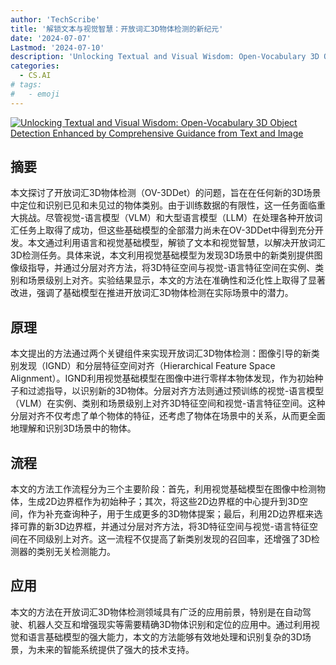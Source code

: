 ```yaml
---
author: 'TechScribe'
title: '解锁文本与视觉智慧：开放词汇3D物体检测的新纪元'
date: '2024-07-07'
Lastmod: '2024-07-10'
description: 'Unlocking Textual and Visual Wisdom: Open-Vocabulary 3D Object Detection Enhanced by Comprehensive Guidance from Text and Image'
categories:
  - CS.AI
# tags:
#   - emoji
---
```


[![Unlocking Textual and Visual Wisdom: Open-Vocabulary 3D Object Detection Enhanced by Comprehensive Guidance from Text and Image](https://arxiv-research-1301205113.cos.ap-guangzhou.myqcloud.com/images/2407.05256v1.pdf_0.jpg)](https://arxiv.org/abs/2407.05256v1)

## 摘要

本文探讨了开放词汇3D物体检测（OV-3DDet）的问题，旨在在任何新的3D场景中定位和识别已见和未见过的物体类别。由于训练数据的有限性，这一任务面临重大挑战。尽管视觉-语言模型（VLM）和大型语言模型（LLM）在处理各种开放词汇任务上取得了成功，但这些基础模型的全部潜力尚未在OV-3DDet中得到充分开发。本文通过利用语言和视觉基础模型，解锁了文本和视觉智慧，以解决开放词汇3D检测任务。具体来说，本文利用视觉基础模型为发现3D场景中的新类别提供图像级指导，并通过分层对齐方法，将3D特征空间与视觉-语言特征空间在实例、类别和场景级别上对齐。实验结果显示，本文的方法在准确性和泛化性上取得了显著改进，强调了基础模型在推进开放词汇3D物体检测在实际场景中的潜力。<!--more-->

## 原理

本文提出的方法通过两个关键组件来实现开放词汇3D物体检测：图像引导的新类别发现（IGND）和分层特征空间对齐（Hierarchical Feature Space Alignment）。IGND利用视觉基础模型在图像中进行零样本物体发现，作为初始种子和过滤指导，以识别新的3D物体。分层对齐方法则通过预训练的视觉-语言模型（VLM）在实例、类别和场景级别上对齐3D特征空间和视觉-语言特征空间。这种分层对齐不仅考虑了单个物体的特征，还考虑了物体在场景中的关系，从而更全面地理解和识别3D场景中的物体。

## 流程

本文的方法工作流程分为三个主要阶段：首先，利用视觉基础模型在图像中检测物体，生成2D边界框作为初始种子；其次，将这些2D边界框的中心提升到3D空间，作为补充查询种子，用于生成更多的3D物体提案；最后，利用2D边界框来选择可靠的新3D边界框，并通过分层对齐方法，将3D特征空间与视觉-语言特征空间在不同级别上对齐。这一流程不仅提高了新类别发现的召回率，还增强了3D检测器的类别无关检测能力。

## 应用

本文的方法在开放词汇3D物体检测领域具有广泛的应用前景，特别是在自动驾驶、机器人交互和增强现实等需要精确3D物体识别和定位的应用中。通过利用视觉和语言基础模型的强大能力，本文的方法能够有效地处理和识别复杂的3D场景，为未来的智能系统提供了强大的技术支持。